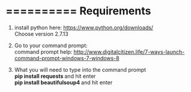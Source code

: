 ==========
Requirements
=========
1. install python here: https://www.python.org/downloads/ </br>
   Choose version 2.7.13

2. Go to your command prompt: </br>
   command prompt help: http://www.digitalcitizen.life/7-ways-launch-command-prompt-windows-7-windows-8</br>

3. What you will need to type into the command prompt </br>
<b> pip install requests </b> and hit enter </br>
<b> pip install beautifulsoup4 </b> and hit enter </br>
